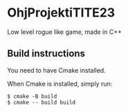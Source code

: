 # OhjProjektiTITE23
Low level rogue like game, made in C++


## Build instructions  
You need to have Cmake installed.  

When Cmake is installed, simply run:  

    $ cmake -B build   
    $ cmake -- build build  
